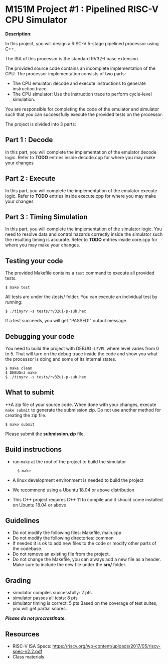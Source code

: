 # M151M Project #1 : Pipelined RISC-V CPU Simulator

**Description**:

In this project, you will design a RISC-V 5-stage pipelined processor using
C++. 

The ISA of this processor is the standard RV32-I base extension.

The provided source code contains an incomplete implementation of the CPU.
The processor implementation consists of two parts:
* The CPU emulator: decode and execute instructions to generate instruction trace.
* The CPU simulator: Use the instruction trace to perform cycle-level simulation.

You are responsible for completing the code of the emulator and simulator such that you can successfully execute the provided tests on the processor.

The project is divided into 3 parts:

## Part 1 : Decode 
In this part, you will complete the implementation of the emulator decode logic.
Refer to **TODO** entries inside decode.cpp for where you may make your changes

## Part 2 : Execute
In this part, you will complete the implementation of the emulator execute logic.
Refer to **TODO** entries inside execute.cpp for where you may make your changes

## Part 3 : Timing Simulation
In this part, you will complete the implementation of the simulator logic.
You need to resolve data and control hazards correctly inside the simulator such the resulting timing is accurate.
Refer to **TODO** entries inside core.cpp for where you may make your changes.

## Testing your code
The provided Makefile contains a `test` command to execute all provided tests.

    $ make test

All tests are under the /tests/ folder.
You can execute an individual test by running:

    $ ./tinyrv -s tests/rv32ui-p-sub.hex

If a test succeeds, you will get "PASSED!" output message.

## Debugging your code
You need to build the project with DEBUG=```LEVEL``` where level varies from 0 to 5.
That will turn on the debug trace inside the code and show you what the processor is doing and some of its internal states.

    $ make clean
    $ DEBUG=3 make
    $ ./tinyrv -s tests/rv32ui-p-sub.hex

## What to submit
**A zip file of your source code. 
When done with your changes, execute ```make submit``` to generate the submission.zip. Do not use another method for creating the zip file.

    $ make submit

Please submit the **submission.zip** file.

## Build instructions
* run ```make``` at the root of the project to build the simulator

        $ make

* A linux development environment is needed to build the project
* We recommend using a Ubuntu 18.04 or above distribution
* This C++ project requires C++ 11 to compile and it should come installed on Ubuntu 18.04 or above

## Guidelines
* Do not modify the following files: Makefile, main.cpp
* Do not modify the following directories: common
* If needed it is ok to add new files to the code or modify other parts of the codebase.
* Do not remove an existing file from the project.
* Do not change the Makefile, you can always add a new file as a header. Make sure to include the new file under the **src/** folder.

## Grading
* simulator compiles successfully: 2 pts
* simulator passes all tests: 8 pts
* simulator timing is correct: 5 pts
Based on the coverage of test suites, you will get partial scores.

***Please do not procrastinate.***  

## Resources
* RISC-V ISA Specs: https://riscv.org/wp-content/uploads/2017/05/riscv-spec-v2.2.pdf
* Class materials.
